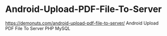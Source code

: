 # Android-Upload-PDF-File-To-Server
https://demonuts.com/android-upload-pdf-file-to-server/  Android Upload PDF File To Server PHP MySQL
